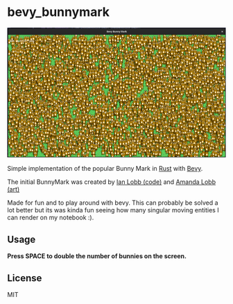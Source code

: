 # bevy\_bunnymark

![](./.github/img.png)

Simple implementation of the popular Bunny Mark in [Rust](https://www.rust-lang.org/) with [Bevy](https://bevyengine.org/).

The initial BunnyMark was created by [Ian Lobb (code)](http://blog.iainlobb.com/2010/11/display-list-vs-blitting-results.html)
and [Amanda Lobb (art)](http://amandalobb.com/)

Made for fun and to play around with bevy. This can probably be solved a lot better but its was kinda fun seeing how many
singular moving entities I can render on my notebook :).

## Usage

**Press SPACE to double the number of bunnies on the screen.**

## License

MIT
